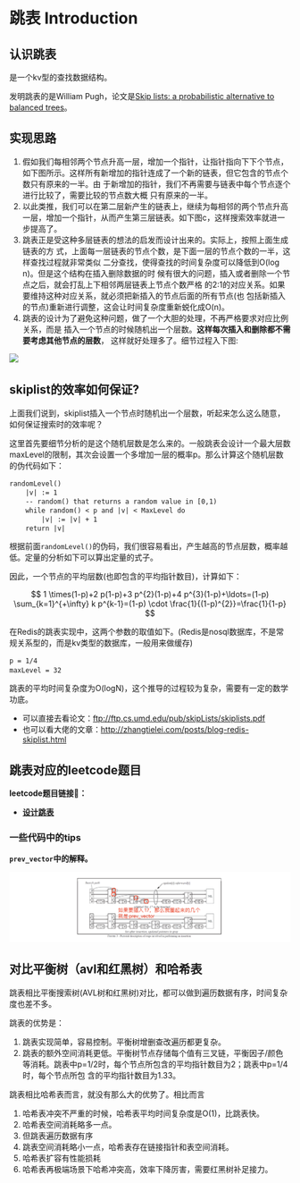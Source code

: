 # 跳表 Introduction

## 认识跳表

是一个kv型的查找数据结构。

发明跳表的是William Pugh，论文是[Skip lists: a probabilistic alternative to balanced trees](https://dl.acm.org/doi/abs/10.1145/78973.78977)。

## 实现思路

1. 假如我们每相邻两个节点升高一层，增加一个指针，让指针指向下下个节点，如下图所示。这样所有新增加的指针连成了一个新的链表，但它包含的节点个数只有原来的一半。由 于新增加的指针，我们不再需要与链表中每个节点逐个进行比较了，需要比较的节点数大概 只有原来的一半。
2. 以此类推，我们可以在第二层新产生的链表上，继续为每相邻的两个节点升高一层，增加一个指针，从而产生第三层链表。如下图c，这样搜索效率就进一步提高了。
3. 跳表正是受这种多层链表的想法的启发而设计出来的。实际上，按照上面生成链表的方 式，上面每一层链表的节点个数，是下面一层的节点个数的一半，这样查找过程就非常类似 二分查找，使得查找的时间复杂度可以降低到O(log n)。但是这个结构在插入删除数据的时 候有很大的问题，插入或者删除一个节点之后，就会打乱上下相邻两层链表上节点个数严格 的2:1的对应关系。如果要维持这种对应关系，就必须把新插入的节点后面的所有节点(也 包括新插入的节点)重新进行调整，这会让时间复杂度重新蜕化成O(n)。
4. 跳表的设计为了避免这种问题，做了一个大胆的处理，不再严格要求对应比例关系，而是 插入一个节点的时候随机出一个层数。**这样每次插入和删除都不需要考虑其他节点的层数**， 这样就好处理多了。细节过程入下图:

![](./assets/1ca48fe9d4375d9a26f35fecab7098e8.jpeg)

## skiplist的效率如何保证?

上面我们说到，skiplist插入一个节点时随机出一个层数，听起来怎么这么随意，如何保证搜索时的效率呢？

这里首先要细节分析的是这个随机层数是怎么来的。一般跳表会设计一个最大层数maxLevel的限制，其次会设置一个多增加一层的概率p。那么计算这个随机层数的伪代码如下：

```
randomLevel()
	|v| := 1
	-- random() that returns a random value in [0,1)
	while random() < p and |v| < MaxLevel do
		|v| := |v| + 1
	return |v|
```

根据前面`randomLevel()`的伪码，我们很容易看出，产生越高的节点层数，概率越低。定量的分析如下可以算出定量的式子。

因此，一个节点的平均层数(也即包含的平均指针数目)，计算如下：

$$
1 \times(1-p)+2 p(1-p)+3 p^{2}(1-p)+4 p^{3}(1-p)+\ldots=(1-p) \sum_{k=1}^{+\infty} k p^{k-1}=(1-p) \cdot \frac{1}{(1-p)^{2}}=\frac{1}{1-p}
$$

在Redis的跳表实现中，这两个参数的取值如下。(Redis是nosql数据库，不是常规关系型的，而是kv类型的数据库，一般用来做缓存)

```bash
p = 1/4
maxLevel = 32
```

跳表的平均时间复杂度为O(logN)，这个推导的过程较为复杂，需要有一定的数学功底。

- 可以直接去看论文：ftp://ftp.cs.umd.edu/pub/skipLists/skiplists.pdf
- 也可以看大佬的文章：http://zhangtielei.com/posts/blog-redis-skiplist.html

## 跳表对应的leetcode题目

**leetcode题目链接🔗：**

- **[设计跳表](https://leetcode.cn/problems/design-skiplist/description/)**

### 一些代码中的tips

**`prev_vector`中的解释。**

![](./assets/3.png)

## 对比平衡树（avl和红黑树）和哈希表

跳表相比平衡搜索树(AVL树和红黑树)对比，都可以做到遍历数据有序，时间复杂度也差不多。

跳表的优势是：

1. 跳表实现简单，容易控制。平衡树增删查改遍历都更复杂。
2. 跳表的额外空间消耗更低。平衡树节点存储每个值有三叉链，平衡因子/颜色等消耗。跳表中p=1/2时，每个节点所包含的平均指针数目为2；跳表中p=1/4时，每个节点所包 含的平均指针数目为1.33。

跳表相比哈希表而言，就没有那么大的优势了。相比而言

1. 哈希表冲突不严重的时候，哈希表平均时间复杂度是O(1)，比跳表快。
2. 哈希表空间消耗略多一点。
3. 但跳表遍历数据有序
4. 跳表空间消耗略小一点，哈希表存在链接指针和表空间消耗。
5. 哈希表扩容有性能损耗
6. 哈希表再极端场景下哈希冲突高，效率下降厉害，需要红黑树补足接力。